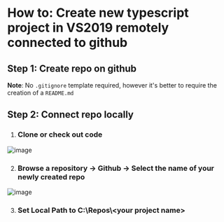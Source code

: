 # How to: Create new typescript project in VS2019 remotely connected to github

## Step 1: Create repo on github
**Note**: No `.gitignore` template required, however it's better to require the creation of a `README.md`

## Step 2: Connect repo locally

1. ### **Clone or check out code**
![image](https://user-images.githubusercontent.com/65409906/173238674-ec3dccc8-e192-4821-a1a1-280c377583b3.png)

2. ### **Browse a repository -> Github -> Select the name of your newly created repo**
![image](https://user-images.githubusercontent.com/65409906/173238731-9acb8c37-b78d-4c60-a3f9-9c83427c3966.png)

3. ### **Set Local Path to C:\Repos\\\<your project name>**
